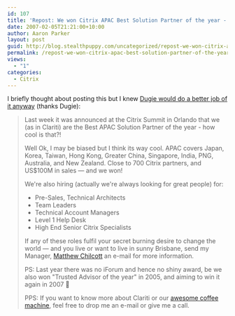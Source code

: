 ```yaml
---
id: 107
title: 'Repost: We won Citrix APAC Best Solution Partner of the year - and we're hiring'
date: 2007-02-05T21:21:00+10:00
author: Aaron Parker
layout: post
guid: http://blog.stealthpuppy.com/uncategorized/repost-we-won-citrix-apac-best-solution-partner-of-the-year-and-were-hiring
permalink: /repost-we-won-citrix-apac-best-solution-partner-of-the-year-and-were-hiring/
views:
  - "1"
categories:
  - Citrix
---
```

I briefly thought about posting this but I knew [Dugie would do a better job of it anyway](http://blogs.virtualserver.tv/blogs/dugie/archive/2007/02/06/w00t-we-won-citrix-apac-best-solution-partner-of-the-year-and-we-re-hiring.aspx) (thanks Dugie):

> Last week it was announced at the Citrix Summit in Orlando that we (as in Clariti) are the Best APAC Solution Partner of the year - how cool is that?!
> 
> Well Ok, I may be biased but I think its way cool. APAC covers Japan, Korea, Taiwan, Hong Kong, Greater China, Singapore, India, PNG, Australia, and New Zealand. Close to 700 Citrix partners, and US$100M in sales &#8212; and we won!
> 
> We're also hiring (actually we're always looking for great people) for:
> 
>   * Pre-Sales, Technical Architects
>   * Team Leaders
>   * Technical Account Managers
>   * Level 1 Help Desk
>   * High End Senior Citrix Specialists
> 
> If any of these roles fulfil your secret burning desire to change the world &#8212; and you live or want to live in sunny Brisbane, send my Manager, <a href="mailto:recruitment@clariti.com.au" target="_blank">Matthew Chilcott</a> an e-mail for more information.
> 
> PS: Last year there was no iForum and hence no shiny award, be we also won "Trusted Advisor of the year" in 2005, and aiming to win it again in 2007 🙂
> 
> PPS: If you want to know more about Clariti or our <a href="http://www.cudakitchen.com/catalog-product.php?p_ref=248" target="_blank">awesome coffee machine</a>, feel free to drop me an e-mail or give me a call.